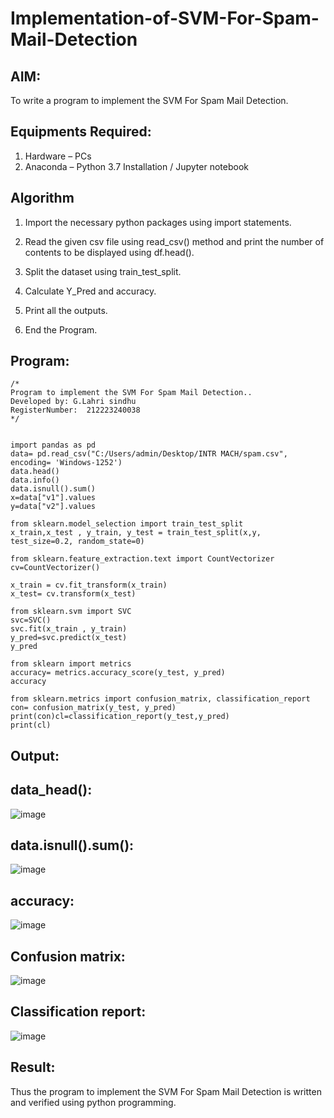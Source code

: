 # Implementation-of-SVM-For-Spam-Mail-Detection

## AIM:
To write a program to implement the SVM For Spam Mail Detection.

## Equipments Required:
1. Hardware – PCs
2. Anaconda – Python 3.7 Installation / Jupyter notebook

## Algorithm
1. Import the necessary python packages using import statements.

2. Read the given csv file using read_csv() method and print the number of contents to be displayed using df.head().

3. Split the dataset using train_test_split.

4. Calculate Y_Pred and accuracy.

5. Print all the outputs.

6. End the Program.
 

## Program:
```
/*
Program to implement the SVM For Spam Mail Detection..
Developed by: G.Lahri sindhu
RegisterNumber:  212223240038
*/


import pandas as pd
data= pd.read_csv("C:/Users/admin/Desktop/INTR MACH/spam.csv", encoding= 'Windows-1252')
data.head()
data.info()
data.isnull().sum()
x=data["v1"].values
y=data["v2"].values

from sklearn.model_selection import train_test_split
x_train,x_test , y_train, y_test = train_test_split(x,y, test_size=0.2, random_state=0)

from sklearn.feature_extraction.text import CountVectorizer
cv=CountVectorizer()

x_train = cv.fit_transform(x_train)
x_test= cv.transform(x_test)

from sklearn.svm import SVC
svc=SVC()
svc.fit(x_train , y_train)
y_pred=svc.predict(x_test)
y_pred

from sklearn import metrics
accuracy= metrics.accuracy_score(y_test, y_pred)
accuracy

from sklearn.metrics import confusion_matrix, classification_report
con= confusion_matrix(y_test, y_pred)
print(con)cl=classification_report(y_test,y_pred)
print(cl)
```

## Output:
## data_head():
![image](https://github.com/user-attachments/assets/b41e1d93-47f6-4ee8-9e8d-ed5ab5b7fc40)
## data.isnull().sum():
![image](https://github.com/user-attachments/assets/b2df2a5b-ba2c-45d7-924f-8f435c829460)
## accuracy:
![image](https://github.com/user-attachments/assets/dcb30d90-e616-4d7c-b258-abacfdca5f13)

## Confusion matrix:
![image](https://github.com/user-attachments/assets/10625ecd-8184-499b-9fb2-7966767c406c)
## Classification report:
![image](https://github.com/user-attachments/assets/41820079-7648-41f8-b57d-4f3b54954b87)


## Result:
Thus the program to implement the SVM For Spam Mail Detection is written and verified using python programming.
